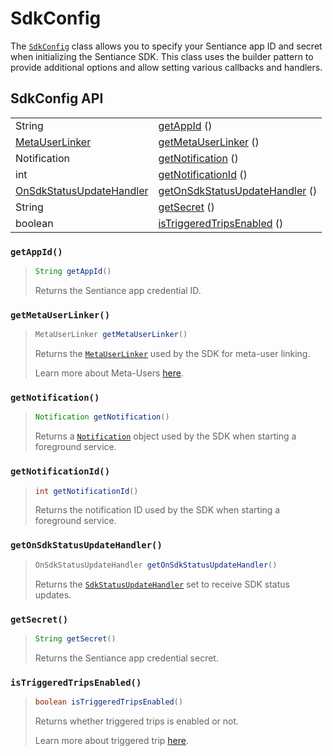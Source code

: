 # SdkConfig

The [`SdkConfig`](./) class allows you to specify your Sentiance app ID and secret when initializing the Sentiance SDK. This class uses the builder pattern to provide additional options and allow setting various callbacks and handlers.

## SdkConfig API

|  |  |
| :--- | :--- |
| String | [getAppId](./#getappid) \(\) |
| [MetaUserLinker](../metauserlinker.md)  | [getMetaUserLinker](./#getmetauserlinker) \(\) |
| Notification  | [getNotification](./#getnotification) \(\) |
| int  | [getNotificationId](./#getnotificationid) \(\) |
| [OnSdkStatusUpdateHandler](../onsdkstatusupdatehandler.md)  | [getOnSdkStatusUpdateHandler](./#getonsdkstatusupdatehandler) \(\) |
| String  | [getSecret](./#getsecret) \(\) |
| boolean  | [isTriggeredTripsEnabled](./#istriggeredtripsenabled) \(\) |



### `getAppId()`

> ```java
> String getAppId()
> ```
>
> Returns the Sentiance app credential ID.

### `getMetaUserLinker()`

> ```java
> MetaUserLinker getMetaUserLinker()
> ```
>
> Returns the [`MetaUserLinker`](../metauserlinker.md) used by the SDK for meta-user linking.
>
> Learn more about Meta-Users [here](../../../appendix/meta-users.md).

### `getNotification()`

> ```java
> Notification getNotification()
> ```
>
> Returns a [`Notification`](https://developer.android.com/reference/android/app/Notification) object used by the SDK when starting a foreground service.

### `getNotificationId()`

> ```java
> int getNotificationId()
> ```
>
> Returns the notification ID used by the SDK when starting a foreground service.

### `getOnSdkStatusUpdateHandler()`

> ```java
> OnSdkStatusUpdateHandler getOnSdkStatusUpdateHandler()
> ```
>
> Returns the [`SdkStatusUpdateHandler`](../onsdkstatusupdatehandler.md) set to receive SDK status updates.

### `getSecret()`

> ```java
> String getSecret()
> ```
>
> Returns the Sentiance app credential secret.

### `isTriggeredTripsEnabled()`

> ```java
> boolean isTriggeredTripsEnabled()
> ```
>
> Returns whether triggered trips is enabled or not.
>
> Learn more about triggered trip [here](../../../appendix/controlled-detections/controlled-trips-only.md).

